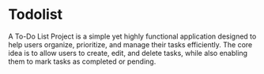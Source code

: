 # Todolist
A To-Do List Project is a simple yet highly functional application designed to help users organize, prioritize, and manage their tasks efficiently. The core idea is to allow users to create, edit, and delete tasks, while also enabling them to mark tasks as completed or pending. 
